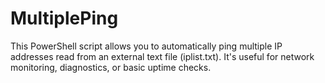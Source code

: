 # MultiplePing
This PowerShell script allows you to automatically ping multiple IP addresses read from an external text file (iplist.txt). It's useful for network monitoring, diagnostics, or basic uptime checks.
